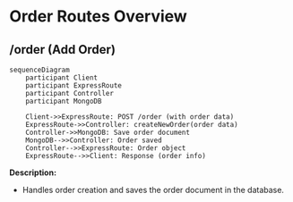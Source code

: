 # Order Routes Overview

## /order (Add Order)

```mermaid
sequenceDiagram
    participant Client
    participant ExpressRoute
    participant Controller
    participant MongoDB

    Client->>ExpressRoute: POST /order (with order data)
    ExpressRoute->>Controller: createNewOrder(order data)
    Controller->>MongoDB: Save order document
    MongoDB-->>Controller: Order saved
    Controller-->>ExpressRoute: Order object
    ExpressRoute-->>Client: Response (order info)
```

**Description:**
- Handles order creation and saves the order document in the database. 
